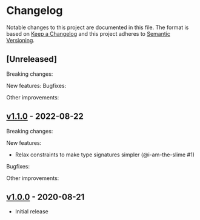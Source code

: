 # Changelog

Notable changes to this project are documented in this file. The format is based on [Keep a Changelog](https://keepachangelog.com/en/1.0.0/) and this project adheres to [Semantic Versioning](https://semver.org/spec/v2.0.0.html).

## [Unreleased]

Breaking changes:

New features:
Bugfixes:

Other improvements:

## [v1.1.0](https://github.com/rowtype-yoga/purescript-fetch/releases/tag/v1.0.0) - 2022-08-22

Breaking changes:

New features:
- Relax constraints to make type signatures simpler (@i-am-the-slime #1)

Bugfixes:

Other improvements:

## [v1.0.0](https://github.com/rowtype-yoga/purescript-fetch/releases/tag/v1.0.0) - 2020-08-21

- Initial release
